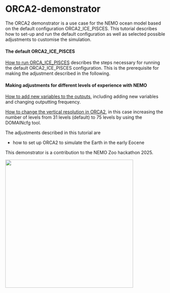 # ORCA2-demonstrator

The ORCA2 demonstrator is a use case for the NEMO ocean model based on the default configuration ORCA2_ICE_PISCES. This tutorial describes how to set-up and run the default configuration as well as selected possible adjustments to customise the simulation. 

#### The default ORCA2_ICE_PISCES

[How to run ORCA_ICE_PISCES](https://github.com/jbladant/ORCA2-demonstrator/blob/main/Running%20ORCA2_ICE_PISCES.md) describes the steps necessary for running the default ORCA2_ICE_PISCES configuration. This is the prerequisite for making the adjustment described in the following. 

#### Making adjustments for different levels of experience with NEMO
[How to add new variables to the outputs](https://github.com/jbladant/ORCA2-demonstrator/blob/main/Add%20new%20outputs.md), including adding new variables and changing outputting frequency. 

[How to change the vertical resolution in ORCA2](https://github.com/jbladant/ORCA2-demonstrator/blob/main/ORCA2L75_configuration.md), in this case increasing the number of levels from 31 levels (default) to 75 levels by using the DOMAINcfg tool. 


The adjustments described in this tutorial are
* how to set up ORCA2 to simulate the Earth in the early Eocene

This demonstrator is a contribution to the NEMO Zoo hackathon 2025. 

<img src="https://www.nemo-ocean.eu/wp-content/uploads/graphics.004-1024x576.jpeg" align="center" width="400"> 



